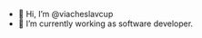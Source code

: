 - 👋 Hi, I’m @viacheslavcup
- 🌱 I’m currently working as software developer.

<!---
viacheslavcup/viacheslavcup is a ✨ special ✨ repository because its `README.md` (this file) appears on your GitHub profile.
You can click the Preview link to take a look at your changes.
--->
